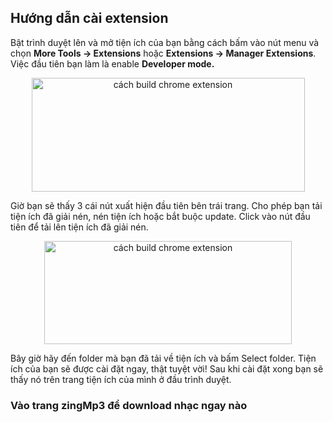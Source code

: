 ## Hướng dẫn cài extension

Bật trình duyệt lên và mở tiện ích của bạn bằng cách bấm vào nút menu và chọn <b>More Tools -> Extensions</b> hoặc <b>Extensions -> Manager Extensions</b>. Việc đầu tiên bạn làm là enable <b>Developer mode.</b>

<p align="center">
<img decoding="async" alt="cách build chrome extension" width="437" height="182" data-srcset="https://topdev.vn/blog/wp-content/uploads/2019/04/nl1wvb2dngjj9z4jg0ds-1.png 437w, https://topdev.vn/blog/wp-content/uploads/2019/04/nl1wvb2dngjj9z4jg0ds-1-300x125.png 300w" data-src="https://topdev.vn/blog/wp-content/uploads/2019/04/nl1wvb2dngjj9z4jg0ds-1.png" data-sizes="(max-width: 437px) 100vw, 437px" class="aligncenter wp-image-9764 size-full lazyloaded" src="https://topdev.vn/blog/wp-content/uploads/2019/04/nl1wvb2dngjj9z4jg0ds-1.png" loading="lazy" sizes="(max-width: 437px) 100vw, 437px" srcset="https://topdev.vn/blog/wp-content/uploads/2019/04/nl1wvb2dngjj9z4jg0ds-1.png 437w, https://topdev.vn/blog/wp-content/uploads/2019/04/nl1wvb2dngjj9z4jg0ds-1-300x125.png 300w">
</p>

Giờ bạn sẽ thấy 3 cái nút xuất hiện đầu tiên bên trái trang. Cho phép bạn tải tiện ích đã giải nén, nén tiện ích hoặc bắt buộc update. Click vào nút đầu tiên để tải lên tiện ích đã giải nén.

<p align="center">
<img decoding="async" alt="cách build chrome extension" width="396" height="165" data-srcset="https://topdev.vn/blog/wp-content/uploads/2019/04/aj62n8qn3x1ei5by7smo-1.png 396w, https://topdev.vn/blog/wp-content/uploads/2019/04/aj62n8qn3x1ei5by7smo-1-300x125.png 300w" data-src="https://topdev.vn/blog/wp-content/uploads/2019/04/aj62n8qn3x1ei5by7smo-1.png" data-sizes="(max-width: 396px) 100vw, 396px" class="aligncenter wp-image-9765 size-full lazyloaded" src="https://topdev.vn/blog/wp-content/uploads/2019/04/aj62n8qn3x1ei5by7smo-1.png" loading="lazy" sizes="(max-width: 396px) 100vw, 396px" srcset="https://topdev.vn/blog/wp-content/uploads/2019/04/aj62n8qn3x1ei5by7smo-1.png 396w, https://topdev.vn/blog/wp-content/uploads/2019/04/aj62n8qn3x1ei5by7smo-1-300x125.png 300w">
</p>

Bây giờ hãy đến folder mà bạn đã tải về tiện ích và bấm Select folder. Tiện ích của bạn sẽ được cài đặt ngay, thật tuyệt vời! Sau khi cài đặt xong bạn sẽ thấy nó trên trang tiện ích của mình ở đầu trình duyệt.

### Vào trang zingMp3 để download nhạc ngay nào
